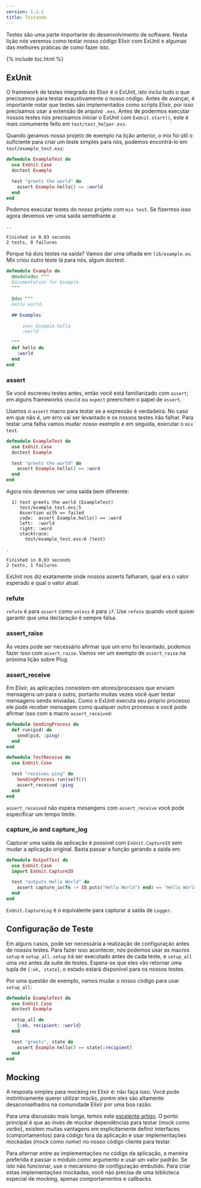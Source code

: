```yaml
---
version: 1.1.1
title: Testando
---
```


Testes são uma parte importante do desenvolvimento de software. Nesta lição nós veremos como testar nosso código Elixir com ExUnit e algumas das melhores práticas de como fazer isto.

{% include toc.html %}

## ExUnit

O framework de testes integrado do Elixir é o ExUnit, isto inclui tudo o que precisamos para testar exaustivamente o nosso código. Antes de avançar, é importante notar que testes são implementados como scripts Elixir, por isso precisamos usar a extensão de arquivo `.exs`. Antes de podermos executar nossos testes nós precisamos iniciar o ExUnit com `ExUnit.start()`, este é mais comumente feito em `test/test_helper.exs`.

Quando geramos nosso projeto de exemplo na lição anterior, o mix foi útil o suficiente para criar um teste simples para nós, podemos encontrá-lo em `test/example_test.exs`:

```elixir
defmodule ExampleTest do
  use ExUnit.Case
  doctest Example

  test "greets the world" do
    assert Example.hello() == :world
  end
end
```

Podemos executar testes do nosso projeto com `mix test`. Se fizermos isso agora devemos ver uma saída semelhante a:

```shell
..

Finished in 0.03 seconds
2 tests, 0 failures
```

Porque há dois testes na saída? Vamos dar uma olhada em `lib/example.ex`. Mix criou outro teste lá para nós, algum doctest.

```elixir
defmodule Example do
  @moduledoc """
  Documentation for Example.
  """

  @doc """
  Hello world.

  ## Examples

      iex> Example.hello
      :world

  """
  def hello do
    :world
  end
end
```

### assert

Se você escreveu testes antes, então você está familiarizado com `assert`; em alguns frameworks `should` ou `expect` preenchem o papel de `assert`.

Usamos o `assert` macro para testar se a expressão é verdadeira. No caso em que não é, um erro vai ser levantado e os nossos testes irão falhar. Para testar uma falha vamos mudar nosso exemplo e em seguida, executar o `mix test`.

```elixir
defmodule ExampleTest do
  use ExUnit.Case
  doctest Example

  test "greets the world" do
    assert Example.hello() == :word
  end
end
```

Agora nós devemos ver uma saída bem diferente:

```shell
  1) test greets the world (ExampleTest)
     test/example_test.exs:5
     Assertion with == failed
     code:  assert Example.hello() == :word
     left:  :world
     right: :word
     stacktrace:
       test/example_test.exs:6 (test)

.

Finished in 0.03 seconds
2 tests, 1 failures
```

ExUnit nos diz exatamente onde nossos asserts falharam, qual era o valor esperado e qual o valor atual.

### refute

`refute` é para `assert` como `unless` é para `if`. Use `refute` quando você quiser garantir que uma declaração é sempre falsa.

### assert_raise

Às vezes pode ser necessário afirmar que um erro foi levantado, podemos fazer isso com `assert_raise`. Vamos ver um exemplo de `assert_raise` na próxima lição sobre Plug.

### assert_receive

Em Elixir, as aplicações consistem em atores/processos que enviam mensagens um para o outro, portanto muitas vezes você quer testar mensagens sendo enviadas. Como o ExUnit executa seu próprio processo ele pode receber mensagem como qualquer outro processo e você pode  afirmar isso com a macro `assert_received`:

```elixir
defmodule SendingProcess do
  def run(pid) do
    send(pid, :ping)
  end
end

defmodule TestReceive do
  use ExUnit.Case

  test "receives ping" do
    SendingProcess.run(self())
    assert_received :ping
  end
end
```

`assert_received` não espera mesangens com `assert_receive` você pode especificar um tempo limite.

### capture_io and capture_log

Capturar uma saída da aplicação é possível com `ExUnit.CaptureIO` sem mudar a aplicação original. Basta passar a função gerando a saída em:

```elixir
defmodule OutputTest do
  use ExUnit.Case
  import ExUnit.CaptureIO

  test "outputs Hello World" do
    assert capture_io(fn -> IO.puts("Hello World") end) == "Hello World\n"
  end
end
```

`ExUnit.CaptureLog` é o equivalente para capturar a saída de `Logger`.

## Configuração de Teste

Em alguns casos, pode ser necessária a realização de configuração antes de nossos testes. Para fazer isso acontecer, nós podemos usar as macros `setup` e `setup_all`. `setup` irá ser executado antes de cada teste, e `setup_all` uma vez antes da suíte de testes. Espera-se que eles vão retornar uma tupla de `{:ok, state}`, o estado estará disponível para os nossos testes.

Por uma questão de exemplo, vamos mudar o nosso código para usar `setup_all`:

```elixir
defmodule ExampleTest do
  use ExUnit.Case
  doctest Example

  setup_all do
    {:ok, recipient: :world}
  end

  test "greets", state do
    assert Example.hello() == state[:recipient]
  end
end
```

## Mocking

A resposta simples para mocking no Elixir é: não faça isso. Você pode instintivamente querer utilizar mocks, porém eles são altamente desaconselhados na comunidade Elixir por uma boa razão.

Para uma discussão mais longa, temos este [excelente artigo](http://blog.plataformatec.com.br/2015/10/mocks-and-explicit-contracts/). O ponto principal é que ao invés de mockar dependências para testar (mock como *verbo*), existem muitas vantagens em explicitamente definir interfaces (comportamentos) para código fora da aplicação e usar implementações mockadas (mock como *nome*) no nosso código cliente para testar.

Para alternar entre as implementações no código da aplicação, a maneira preferida é passar o módulo como argumento e usar um valor padrão. Se isto não funcionar, use o mecanismo de configuração embutido. Para criar estas implementações mockadas, você não precisa de uma biblioteca especial de mocking, apenas comportamentos e callbacks.
